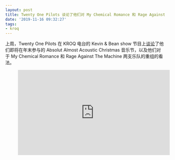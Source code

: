 ```yaml
---
layout: post
title: Twenty One Pilots 谈论了他们对 My Chemical Romance 和 Rage Against The Machine 两支乐队的重组的看法
date: '2019-11-16 09:32:27'
tags:
- kroq
---
```


上周，Twenty One Pilots 在 KROQ 电台的 Kevin & Bean show 节目上[谈论](https://www.youtube.com/watch?v=NEYRRe9Vtvc)了他们即将在年末参与的 Absolut Almost Acoustic Christmas 音乐节，以及他们对于 My Chemical Romance 和 Rage Against The Machine 两支乐队的重组的看法。

<figure class="kg-card kg-embed-card"><iframe width="480" height="270" src="https://www.youtube.com/embed/NEYRRe9Vtvc?feature=oembed" frameborder="0" allow="accelerometer; autoplay; encrypted-media; gyroscope; picture-in-picture" allowfullscreen></iframe></figure>